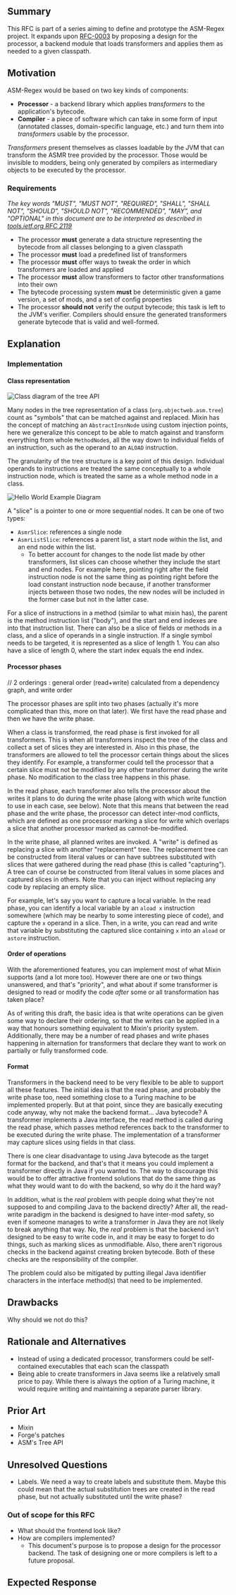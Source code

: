 ## Summary

This RFC is part of a series aiming to define and prototype the ASM-Regex project. It expands upon [RFC-0003](https://github.com/QuiltMC/rfcs/pulls/3) by proposing a design for the processor, a backend module that loads transformers and applies them as needed to a given classpath.

## Motivation

ASM-Regex would be based on two key kinds of components:

- **Processor** - a backend library which applies *transformers* to the application's bytecode.
- **Compiler** - a piece of software which can take in some form of input (annotated classes, domain-specific language, etc.)  and turn them into *transformers* usable by the processor.

*Transformers* present themselves as classes loadable by the JVM that can transform the ASMR tree provided by the processor. Those would be invisible to modders, being only generated by compilers as intermediary objects to be executed by the processor.

### Requirements

*The key words "MUST", "MUST NOT", "REQUIRED", "SHALL", "SHALL NOT", "SHOULD", "SHOULD NOT", "RECOMMENDED",  "MAY", and "OPTIONAL" in this document are to be interpreted as described in [tools.ietf.org RFC 2119](https://tools.ietf.org/html/rfc2119)*

- The processor **must** generate a data structure representing the bytecode from all classes belonging to a given classpath
- The processor **must** load a predefined list of transformers
- The processor **must** offer ways to tweak the order in which transformers are loaded and applied
- The processor **must** allow transformers to factor other transformations into their own
- The bytecode processing system **must** be deterministic given a game version, a set of mods, and a set of config properties
- The processor **should not** verify the output bytecode; this task is left to the JVM's verifier. Compilers should ensure the generated transformers generate bytecode that is valid and well-formed.

## Explanation

### Implementation

#### Class representation

![Class diagram of the tree API](0000-assets/asmr_class_diagram.png)

Many nodes in the tree representation of a class (`org.objectweb.asm.tree`) count as "symbols" that can be matched against and replaced. Mixin has the concept of matching an `AbstractInsnNode` using custom injection points, here we generalize this concept to be able to match against and transform everything from whole `MethodNode`s, all the way down to individual fields of an instruction, such as the operand to an `ALOAD` instruction.

The granularity of the tree structure is a key point of this design. Individual operands to instructions are treated the same conceptually to a whole instruction node, which is treated the same as a whole method node in a class.

![Hello World Example Diagram](0000-assets/asmr_hello_world.png)

A "slice" is a pointer to one or more sequential nodes. It can be one of two types:

- `AsmrSlice`: references a single node
- `AsmrListSlice`: references a parent list, a start node within the list, and an end node within the list.
  - To better account for changes to the node list made by other transformers, list slices can choose whether they include the start and end nodes. For example here, pointing right after the field instruction node is not the same thing as pointing right before the load constant instruction node because, if another transformer injects between those two nodes, the new nodes will be included in the former case but not in the latter case. 

For a slice of instructions in a method (similar to what mixin has), the parent is the method instruction list ("body"), and the start and end indexes are into that instruction list. There can also be a slice of fields or methods in a class, and a slice of operands in a single instruction. If a single symbol needs to be targeted, it is represented as a slice of length 1. You can also have a slice of length 0, where the start index equals the end index.

#### Processor phases

// 2 orderings : general order (read+write) calculated from a dependency graph, and write order

The processor phases are split into two phases (actually it's more complicated than this, more on that later). We first have the read phase and then we have the write phase.

When a class is transformed, the read phase is first invoked for all transformers. This is when all transformers inspect the tree of the class and collect a set of slices they are interested in. Also in this phase, the transformers are allowed to tell the processor certain things about the slices they identify. For example, a transformer could tell the processor that a certain slice must not be modified by any other transformer during the write phase. No modification to the class tree happens in this phase.

In the read phase, each transformer also tells the processor about the writes it plans to do during the write phase (along with which write function to use in each case, see below). Note that this means that between the read phase and the write phase, the processor can detect inter-mod conflicts, which are defined as one processor marking a slice for write which overlaps a slice that another processor marked as cannot-be-modified.

In the write phase, all planned writes are invoked. A "write" is defined as replacing a slice with another "replacement" tree. The replacement tree can be constructed from literal values or can have subtrees substituted with slices that were gathered during the read phase (this is called "capturing"). A tree can of course be constructed from literal values in some places and captured slices in others. Note that you can inject without replacing any code by replacing an empty slice.

For example, let's say you want to capture a local variable. In the read phase, you can identify a local variable by an `aload x` instruction somewhere (which may be nearby to some interesting piece of code), and capture the `x` operand in a slice. Then, in a write, you can read and write that variable by substituting the captured slice containing `x` into an `aload` or `astore` instruction.

#### Order of operations

With the aforementioned features, you can implement most of what Mixin supports (and a lot more too). However there are one or two things unanswered, and that's "priority", and what about if some transformer is designed to read or modify the code *after* some or all transformation has taken place?

As of writing this draft, the basic idea is that write operations can be given some way to declare their ordering, so that the writes can be applied in a way that honours something equivalent to Mixin's priority system. Additionally, there may be a number of read phases and write phases happening in alternation for transformers that declare they want to work on partially or fully transformed code.

#### Format

Transformers in the backend need to be very flexible to be able to support all these features. The initial idea is that the read phase, and probably the write phase too, need something close to a Turing machine to be implemented properly. But at that point, since they are basically executing code anyway, why not make the backend format... Java bytecode? A transformer implements a Java interface, the read method is called during the read phase, which passes method references back to the transformer to be executed during the write phase. The implementation of a transformer may capture slices using fields in that class.

There is one clear disadvantage to using Java bytecode as the target format for the backend, and that's that it means you could implement a transformer directly in Java if you wanted to. The way to discourage this would be to offer attractive frontend solutions that do the same thing as what they would want to do with the backend, so why do it the hard way?

In addition, what is the *real* problem with people doing what they're not supposed to and compiling Java to the backend directly? After all, the read-write paradigm in the backend is designed to have inter-mod safety, so even if someone manages to write a transformer in Java they are not likely to break anything that way. No, the *real* problem is that the backend isn't designed to be easy to write code in, and it may be easy to forget to do things, such as marking slices as unmodifiable. Also, there aren't rigorous checks in the backend against creating broken bytecode. Both of these checks are the responsibility of the compiler.



The problem could also be mitigated by putting illegal Java identifier characters in the interface method(s) that need to be implemented.

<!--For technical changes, such as changes to APIs, first give an overview of how
this proposed change would work. Explain how it would be used, with code
examples. Then, give a more in depth explanation of how it would be implemented
and how it would interact with other parts of the project and other Quilt
projects.-->


## Drawbacks

Why should we not do this?


## Rationale and Alternatives

- Instead of using a dedicated processor, transformers could be self-contained executables that each scan the classpath
- Being able to create transformers in Java seems like a relatively small price to pay. While there is always the option of a Turing machine, it would require writing and maintaining a separate parser library.

<!--Why is this the best possible design?/What other designs are possible and why should we choose this one instead?/What other designs have benefits over this one? Why should we choose an alternative instead?/What is the impact of not doing this?-->

## Prior Art

- Mixin
- Forge's patches
- ASM's Tree API

<!--If this has been done before by some other project, explain it here. This could be positive or negative. Discuss what worked well for them and what didn't. There may not always be prior art, and that's fine.-->

## Unresolved Questions

- Labels. We need a way to create labels and substitute them. Maybe this could mean that the actual substitution trees are created in the read phase, but not actually substituted until the write phase?

### Out of scope for this RFC

- What should the frontend look like?
- How are compilers implemented?
	- This document's purpose is to propose a design for the processor backend. The task of designing one or more compilers is left to a future proposal.

## Expected Response

<!--How do might the wider community respond to this change? Who will be affected by it and how? Who has advocated for this change? Who has advocated against it?-->